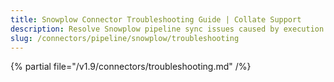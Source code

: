 ```yaml
---
title: Snowplow Connector Troubleshooting Guide | Collate Support
description: Resolve Snowplow pipeline sync issues caused by execution trace mismatches or metadata inconsistency.
slug: /connectors/pipeline/snowplow/troubleshooting
---
```


{% partial file="/v1.9/connectors/troubleshooting.md" /%}
